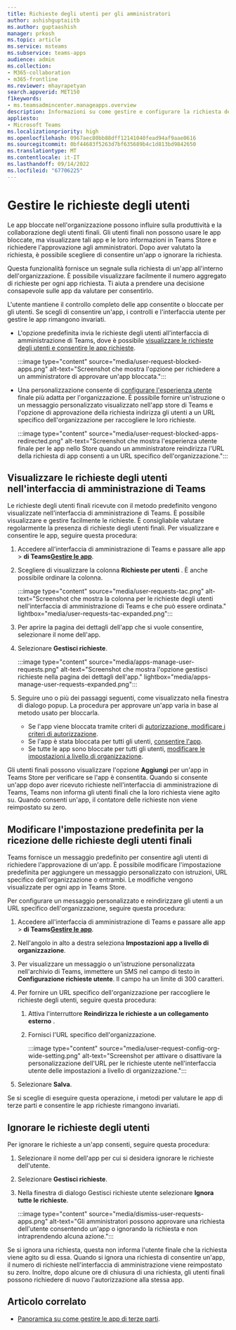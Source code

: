 ```yaml
---
title: Richieste degli utenti per gli amministratori
author: ashishguptaiitb
ms.author: guptaashish
manager: prkosh
ms.topic: article
ms.service: msteams
ms.subservice: teams-apps
audience: admin
ms.collection:
- M365-collaboration
- m365-frontline
ms.reviewer: mhayrapetyan
search.appverid: MET150
f1keywords:
- ms.teamsadmincenter.manageapps.overview
description: Informazioni su come gestire e configurare la richiesta dell'utente finale per l'approvazione delle app bloccate in un'organizzazione.
appliesto:
- Microsoft Teams
ms.localizationpriority: high
ms.openlocfilehash: 0967aec80bb88dff12141040fead94af9aae0616
ms.sourcegitcommit: 0bf44683f5263d7bf635689b4c1d813bd9842650
ms.translationtype: MT
ms.contentlocale: it-IT
ms.lasthandoff: 09/14/2022
ms.locfileid: "67706225"
---
```

# <a name="manage-user-requests"></a>Gestire le richieste degli utenti

Le app bloccate nell'organizzazione possono influire sulla produttività e la collaborazione degli utenti finali. Gli utenti finali non possono usare le app bloccate, ma visualizzare tali app e le loro informazioni in Teams Store e richiedere l'approvazione agli amministratori. Dopo aver valutato la richiesta, è possibile scegliere di consentire un'app o ignorare la richiesta.

Questa funzionalità fornisce un segnale sulla richiesta di un'app all'interno dell'organizzazione. È possibile visualizzare facilmente il numero aggregato di richieste per ogni app richiesta. Ti aiuta a prendere una decisione consapevole sulle app da valutare per consentirlo.

L'utente mantiene il controllo completo delle app consentite o bloccate per gli utenti. Se scegli di consentire un'app, i controlli e l'interfaccia utente per gestire le app rimangono invariati.

* L'opzione predefinita invia le richieste degli utenti all'interfaccia di amministrazione di Teams, dove è possibile [visualizzare le richieste degli utenti e consentire le app richieste](#view-user-requests-in-teams-admin-center).

   :::image type="content" source="media/user-request-blocked-apps.png" alt-text="Screenshot che mostra l'opzione per richiedere a un amministratore di approvare un'app bloccata.":::

* Una personalizzazione consente di [configurare l'esperienza utente](#modify-the-default-setting-to-receive-end-user-requests) finale più adatta per l'organizzazione. È possibile fornire un'istruzione o un messaggio personalizzato visualizzato nell'app store di Teams e l'opzione di approvazione della richiesta indirizza gli utenti a un URL specifico dell'organizzazione per raccogliere le loro richieste.

   :::image type="content" source="media/user-request-blocked-apps-redirected.png" alt-text="Screenshot che mostra l'esperienza utente finale per le app nello Store quando un amministratore reindirizza l'URL della richiesta di app consenti a un URL specifico dell'organizzazione.":::

## <a name="view-user-requests-in-teams-admin-center"></a>Visualizzare le richieste degli utenti nell'interfaccia di amministrazione di Teams

Le richieste degli utenti finali ricevute con il metodo predefinito vengono visualizzate nell'interfaccia di amministrazione di Teams. È possibile visualizzare e gestire facilmente le richieste. È consigliabile valutare regolarmente la presenza di richieste degli utenti finali. Per visualizzare e consentire le app, seguire questa procedura:

1. Accedere all'interfaccia di amministrazione di Teams e passare alle app  > **di Teams**[**Gestire le app**](https://admin.teams.microsoft.com/policies/manage-apps).

1. Scegliere di visualizzare la colonna **Richieste per utenti** . È anche possibile ordinare la colonna.

   :::image type="content" source="media/user-requests-tac.png" alt-text="Screenshot che mostra la colonna per le richieste degli utenti nell'interfaccia di amministrazione di Teams e che può essere ordinata." lightbox="media/user-requests-tac-expanded.png":::

1. Per aprire la pagina dei dettagli dell'app che si vuole consentire, selezionare il nome dell'app.

1. Selezionare **Gestisci richieste**.

   :::image type="content" source="media/apps-manage-user-requests.png" alt-text="Screenshot che mostra l'opzione gestisci richieste nella pagina dei dettagli dell'app." lightbox="media/apps-manage-user-requests-expanded.png":::

1. Seguire uno o più dei passaggi seguenti, come visualizzato nella finestra di dialogo popup. La procedura per approvare un'app varia in base al metodo usato per bloccarla.

   * Se l'app viene bloccata tramite criteri di [autorizzazione, modificare i criteri di autorizzazione](teams-app-permission-policies.md).
   * Se l'app è stata bloccata per tutti gli utenti, [consentire l'app](manage-apps.md#allow-and-block-apps).
   * Se tutte le app sono bloccate per tutti gli utenti, [modificare le impostazioni a livello di organizzazione](manage-apps.md#manage-org-wide-app-settings).

Gli utenti finali possono visualizzare l'opzione **Aggiungi** per un'app in Teams Store per verificare se l'app è consentita. Quando si consente un'app dopo aver ricevuto richieste nell'interfaccia di amministrazione di Teams, Teams non informa gli utenti finali che la loro richiesta viene agito su. Quando consenti un'app, il contatore delle richieste non viene reimpostato su zero.

## <a name="modify-the-default-setting-to-receive-end-user-requests"></a>Modificare l'impostazione predefinita per la ricezione delle richieste degli utenti finali

Teams fornisce un messaggio predefinito per consentire agli utenti di richiedere l'approvazione di un'app. È possibile modificare l'impostazione predefinita per aggiungere un messaggio personalizzato con istruzioni, URL specifico dell'organizzazione o entrambi. Le modifiche vengono visualizzate per ogni app in Teams Store.

Per configurare un messaggio personalizzato e reindirizzare gli utenti a un URL specifico dell'organizzazione, seguire questa procedura:

1. Accedere all'interfaccia di amministrazione di Teams e passare alle app  > **di Teams**[**Gestire le app**](https://admin.teams.microsoft.com/policies/manage-apps).

1. Nell'angolo in alto a destra seleziona **Impostazioni app a livello di organizzazione**.

1. Per visualizzare un messaggio o un'istruzione personalizzata nell'archivio di Teams, immettere un SMS nel campo di testo in **Configurazione richieste utente**. Il campo ha un limite di 300 caratteri.

1. Per fornire un URL specifico dell'organizzazione per raccogliere le richieste degli utenti, seguire questa procedura:

   1. Attiva l'interruttore **Reindirizza le richieste a un collegamento esterno** .
   1. Fornisci l'URL specifico dell'organizzazione.

      :::image type="content" source="media/user-request-config-org-wide-setting.png" alt-text="Screenshot per attivare o disattivare la personalizzazione dell'URL per le richieste utente nell'interfaccia utente delle impostazioni a livello di organizzazione.":::

1. Selezionare **Salva**.

Se si sceglie di eseguire questa operazione, i metodi per valutare le app di terze parti e consentire le app richieste rimangono invariati.

## <a name="dismiss-user-requests"></a>Ignorare le richieste degli utenti

Per ignorare le richieste a un'app consenti, seguire questa procedura:

1. Selezionare il nome dell'app per cui si desidera ignorare le richieste dell'utente.
1. Selezionare **Gestisci richieste**.
1. Nella finestra di dialogo Gestisci richieste utente selezionare **Ignora tutte le richieste**.

   :::image type="content" source="media/dismiss-user-requests-apps.png" alt-text="Gli amministratori possono approvare una richiesta dell'utente consentendo un'app o ignorando la richiesta e non intraprendendo alcuna azione.":::

Se si ignora una richiesta, questa non informa l'utente finale che la richiesta viene agito su di essa. Quando si ignora una richiesta di consentire un'app, il numero di richieste nell'interfaccia di amministrazione viene reimpostato su zero. Inoltre, dopo alcune ore di chiusura di una richiesta, gli utenti finali possono richiedere di nuovo l'autorizzazione alla stessa app.

## <a name="related-article"></a>Articolo correlato

* [Panoramica su come gestire le app di terze parti](manage-apps.md).
